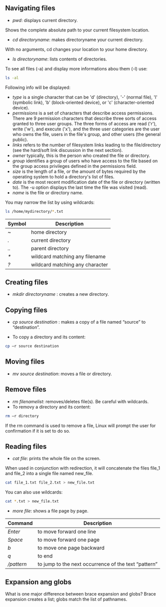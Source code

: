 <h2>Navigating files</h2>

* <i>pwd</i>: displays current directory.

Shows the complete absolute path to your current filesystem location.

* <i>cd directoryname</i>: makes directoryname your current directory. 

With no arguments, cd changes your location to your home directory.

* <i>ls directoryname</i>: lists contents of directories.

To see all files (-a) and display more informations abou them (-l) use:

```bash
ls -al
```

Following info will be displayed:

- <i>type</i> is a single character that can be 'd' (directory), '-' (normal file), 'l' (symbolic link), 'b' (block-oriented device), or 'c' (character-oriented device).
- <i>permissions</i> is a set of characters that describe access permissions. There are 9 permission characters that describe three sorts of access granted to three user groups. The three forms of access are read ('r'), write ('w'), and execute ('x'), and the three user categories are the user who owns the file, users in the file's group, and other users (the general public).
- <i>links</i> refers to the number of filesystem links leading to the file/directory (see the hard/soft link discussion in the next section).
- <i>owner</i> typically, this is the person who created the file or directory.
- <i>group</i> identifies a group of users who have access to the file based on the group access privileges defined in the permissions field.
- <i>size</i> is the length of a file, or the amount of bytes required by the operating system to hold a directory's list of files.
- <i>date</i> is the most recent modification date of the file or directory (written to). The -u option displays the last time the file was visited (read).
- <i>name</i> is the file or directory name.

You may narrow the list by using wildcards:

```bash
ls /home/mydirectory/*.txt
```

| Symbol | Description |
| --- | --- |
| <i>~</i> | home directory |
| <i>.</i> | current directory |
| <i>..</i> | parent directory |
| <i>*</i> | wildcard matching any filename |
| <i>?</i> | wildcard matching any character |

<h2>Creating files</h2>

* <i>mkdir directoryname</i> : creates a new directory.

<h2>Copying files</h2>

* <i>cp source destination</i> : makes a copy of a file named “source” to “destination”.

* To copy a directory and its content:

```bash
cp –r source destination
```

<h2>Moving files</h2>

* <i>mv source destination</i>: moves a file or directory.

<h2>Remove files</h2>

* <i>rm filenamelist</i>: removes/deletes file(s). Be careful with wildcards.
* To removy a directory and its content:

```bash
rm –r directory
```

If the rm command is used to remove a file, Linux will prompt the user for confirmation if it is set to do so.

<h2>Reading files</h2>

* <i>cat file</i>: prints the whole file on the screen. 

When used in conjunction with redirection, it will concatenate the files file_1 and file_2 into a single file named new_file.

```bash
cat file_1.txt file_2.txt > new_file.txt
```

You can also use wildcards:

```bash
cat *.txt > new_file.txt
```

* <i>more file</i>: shows a file page by page. 

| Command | Description |
| --- | --- |
| <i>Enter</i> | to move forward one line |
| <i>Space</i> | to move forward one page |
| <i>b</i> | to move one page backward |
| <i>q</i> | to end |
| <i>/pattern</i> | to jump to the next occurrence of the text “pattern” |

<h2>Expansion ang globs</h2>
What is one major difference between brace expansion and globs?
Brace expansion creates a list; globs match the list of pathnames.
